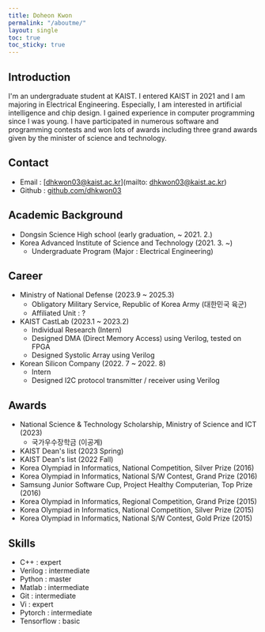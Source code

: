 ```yaml
---
title: Doheon Kwon
permalink: "/aboutme/"
layout: single
toc: true
toc_sticky: true
---
```


## Introduction
I'm an undergraduate student at KAIST. I entered KAIST in 2021 and I am majoring in Electrical Engineering. Especially, I am interested in artificial intelligence and chip design. I gained experience in computer programming since I was young. I have participated in numerous software and programming contests and won lots of awards including three grand awards given by the minister of science and technology.

## Contact
* Email : [dhkwon03@kaist.ac.kr](mailto: dhkwon03@kaist.ac.kr)
* Github : [github.com/dhkwon03](https://github.com/dhkwon03)

## Academic Background
* Dongsin Science High school (early graduation, ~ 2021. 2.)
* Korea Advanced Institute of Science and Technology (2021. 3. ~)
	* Undergraduate Program (Major : Electrical Engineering)

## Career
* Ministry of National Defense (2023.9 ~ 2025.3)
	* Obligatory Military Service, Republic of Korea Army (대한민국 육군)
	* Affiliated Unit : ?
* KAIST CastLab (2023.1 ~ 2023.2) 
	* Individual Research (Intern) 
	* Designed DMA (Direct Memory Access) using Verilog, tested on FPGA
	* Designed Systolic Array using Verilog
* Korean Silicon Company (2022. 7 ~ 2022. 8)
	* Intern
	* Designed I2C protocol transmitter / receiver using Verilog

## Awards
* National Science & Technology Scholarship, Ministry of Science and ICT (2023) 
	* 국가우수장학금 (이공계)  
* KAIST Dean's list (2023 Spring) 
* KAIST Dean's list (2022 Fall)
* Korea Olympiad in Informatics, National Competition, Silver Prize (2016)
* Korea Olympiad in Informatics, National S/W Contest, Grand Prize (2016)
* Samsung Junior Software Cup, Project Healthy Computerian, Top Prize (2016)
* Korea Olympiad in Informatics, Regional Competition, Grand Prize (2015)
* Korea Olympiad in Informatics, National Competition, Silver Prize (2015)
* Korea Olympiad in Informatics, National S/W Contest, Gold Prize (2015)



## Skills
* C++ : expert
* Verilog : intermediate
* Python : master
* Matlab : intermediate
* Git : intermediate
* Vi : expert
* Pytorch : intermediate
* Tensorflow : basic
